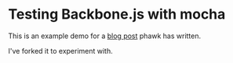 # Testing Backbone.js with mocha

This is an example demo for a [blog post](http://phawk.co.uk/articles/testing-backbone-with-mocha) phawk has written.

I've forked it to experiment with.
